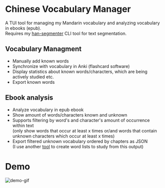 # Chinese Vocabulary Manager
A TUI tool for managing my Mandarin vocabulary and analyzing vocabulary in ebooks (epub).  
Requires my [han-segmenter](https://github.com/jannes/han-segmenter) CLI tool for text segmentation.

## Vocabulary Managment
- Manually add known words
- Synchronize with vocabulary in Anki (flashcard software)
- Display statistics about known words/characters, which are being actively studied etc.
- Export known words

## Ebook analysis
- Analyze vocabulary in epub ebook 
- Show amount of words/characters known and unknown
- Supports filtering by word's and character's amount of occurrence within text  
  (only show words that occur at least x times or/and words that contain  
   unknown characters which occur at least x times)
- Export filtered unknown vocabulary ordered by chapters as JSON  
  (I use another [tool](https://github.com/jannes/zh-vocab-filter) to create word lists to study from this output)

# Demo
![demo-gif](./demo.gif)